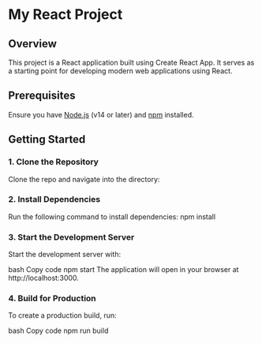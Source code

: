 # My React Project

## Overview

This project is a React application built using Create React App. It serves as a starting point for developing modern web applications using React.

## Prerequisites

Ensure you have [Node.js](https://nodejs.org/) (v14 or later) and [npm](https://www.npmjs.com/) installed.

## Getting Started

### 1. Clone the Repository

Clone the repo and navigate into the directory:

### 2. Install Dependencies
Run the following command to install dependencies:
npm install

### 3. Start the Development Server
Start the development server with:

bash
Copy code
npm start
The application will open in your browser at http://localhost:3000.

### 4. Build for Production
To create a production build, run:

bash
Copy code
npm run build
